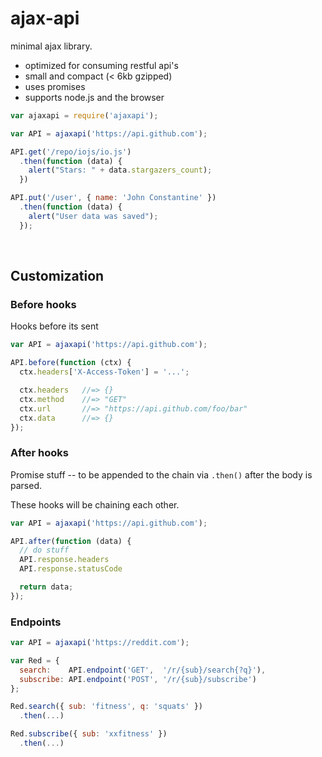 # ajax-api

minimal ajax library.

- optimized for consuming restful api's
- small and compact (< 6kb gzipped)
- uses promises
- supports node.js and the browser

```js
var ajaxapi = require('ajaxapi');

var API = ajaxapi('https://api.github.com');

API.get('/repo/iojs/io.js')
  .then(function (data) {
    alert("Stars: " + data.stargazers_count);
  })

API.put('/user', { name: 'John Constantine' })
  .then(function (data) {
    alert("User data was saved");
  });
```

<br>

## Customization

### Before hooks

Hooks before its sent

```js
var API = ajaxapi('https://api.github.com');

API.before(function (ctx) {
  ctx.headers['X-Access-Token'] = '...';

  ctx.headers   //=> {}
  ctx.method    //=> "GET"
  ctx.url       //=> "https://api.github.com/foo/bar"
  ctx.data      //=> {}
});
```

### After hooks

Promise stuff -- to be appended to the chain via `.then()` after the body is
parsed.

These hooks will be chaining each other.

```js
var API = ajaxapi('https://api.github.com');

API.after(function (data) {
  // do stuff
  API.response.headers
  API.response.statusCode

  return data;
});
```

### Endpoints

```js
var API = ajaxapi('https://reddit.com');

var Red = {
  search:    API.endpoint('GET',  '/r/{sub}/search{?q}'),
  subscribe: API.endpoint('POST', '/r/{sub}/subscribe')
};

Red.search({ sub: 'fitness', q: 'squats' })
  .then(...)

Red.subscribe({ sub: 'xxfitness' })
  .then(...)
```
